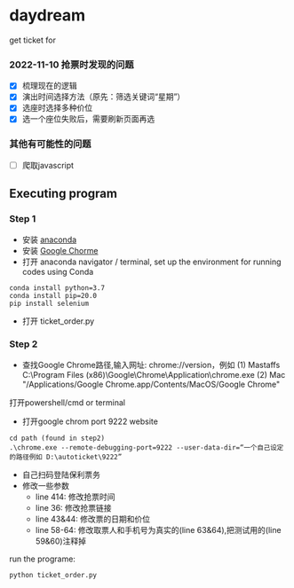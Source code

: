 # daydream
get ticket for

### 2022-11-10 抢票时发现的问题
- [x] 梳理现在的逻辑
- [x] 演出时间选择方法（原先：筛选关键词“星期”）
- [x] 选座时选择多种价位
- [x] 选一个座位失败后，需要刷新页面再选

### 其他有可能性的问题
- [ ] 爬取javascript


## Executing program
### Step 1
- 安装 [anaconda](https://www.anaconda.com)
- 安装 [Google Chorme](https://www.google.com/intl/zh-CN/chrome/)
- 打开 anaconda navigator / terminal, set up the environment for running codes using Conda
```
conda install python=3.7
conda install pip=20.0
pip install selenium
```
- 打开 ticket_order.py

### Step 2
- 查找Google Chrome路径,输入网址: chrome://version，例如
(1) Mastaffs
C:\Program Files (x86)\Google\Chrome\Application\chrome.exe
(2) Mac
"/Applications/Google Chrome.app/Contents/MacOS/Google Chrome"

打开powershell/cmd or terminal
- 打开google chrom port 9222 website
```
cd path (found in step2)
.\chrome.exe --remote-debugging-port=9222 --user-data-dir=“一个自己设定的路径例如 D:\autoticket\9222”
```
- 自己扫码登陆保利票务
- 修改一些参数
    - line 414: 修改抢票时间
    - line 36: 修改抢票链接
    - line 43&44: 修改票的日期和价位
    - line 58-64: 修改取票人和手机号为真实的(line 63&64),把测试用的(line 59&60)注释掉

run the programe:
```
python ticket_order.py
```
